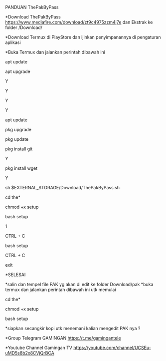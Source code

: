 PANDUAN ThePakByPass

*Download ThePakByPass https://www.mediafire.com/download/zt9c4975zzm4j7e
dan Ekstrak ke folder /Download/

*Download Termux di PlayStore dan ijinkan penyimpanannya di pengaturan aplikasi

*Buka Termux dan jalankan perintah dibawah ini


apt update

apt upgrade

Y

Y

Y

Y

apt update

pkg upgrade

pkg update

pkg install git

Y

pkg install wget

Y

sh $EXTERNAL_STORAGE/Download/ThePakByPass.sh

cd the*

chmod +x setup

bash setup

1

CTRL + C

bash setup

CTRL + C

exit

*SELESAI

*salin dan tempel file PAK yg akan di edit ke folder Download/pak
*buka termux dan jalankan perintah dibawah ini utk memulai

cd the*

chmod +x setup

bash setup

*siapkan secangkir kopi utk menemani kalian mengedit PAK nya ?

*Group Telegram
GAMINGAN https://t.me/gamingantele

*Youtube Channel
Gamingan TV https://youtube.com/channel/UCSEu-uMD5s8b2x8CVjQrBCA
